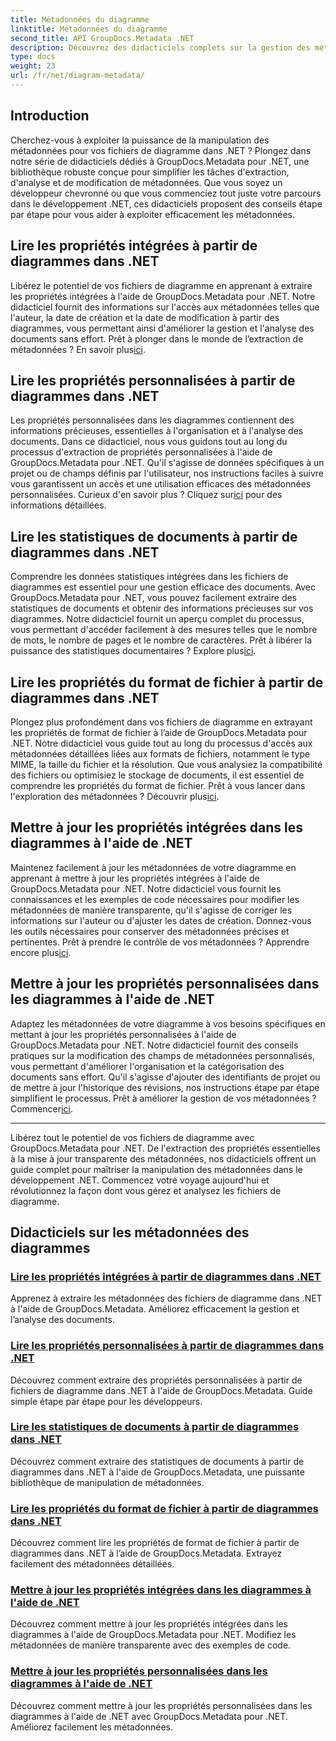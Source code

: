 ```yaml
---
title: Métadonnées du diagramme
linktitle: Métadonnées du diagramme
second_title: API GroupDocs.Metadata .NET
description: Découvrez des didacticiels complets sur la gestion des métadonnées des diagrammes avec GroupDocs.Metadata pour .NET. Extrayez, mettez à jour et analysez les propriétés sans effort.
type: docs
weight: 23
url: /fr/net/diagram-metadata/
---
```

## Introduction

Cherchez-vous à exploiter la puissance de la manipulation des métadonnées pour vos fichiers de diagramme dans .NET ? Plongez dans notre série de didacticiels dédiés à GroupDocs.Metadata pour .NET, une bibliothèque robuste conçue pour simplifier les tâches d'extraction, d'analyse et de modification de métadonnées. Que vous soyez un développeur chevronné ou que vous commenciez tout juste votre parcours dans le développement .NET, ces didacticiels proposent des conseils étape par étape pour vous aider à exploiter efficacement les métadonnées.

## Lire les propriétés intégrées à partir de diagrammes dans .NET

 Libérez le potentiel de vos fichiers de diagramme en apprenant à extraire les propriétés intégrées à l'aide de GroupDocs.Metadata pour .NET. Notre didacticiel fournit des informations sur l'accès aux métadonnées telles que l'auteur, la date de création et la date de modification à partir des diagrammes, vous permettant ainsi d'améliorer la gestion et l'analyse des documents sans effort. Prêt à plonger dans le monde de l’extraction de métadonnées ? En savoir plus[ici](./read-built-in-properties-diagrams/).

## Lire les propriétés personnalisées à partir de diagrammes dans .NET

Les propriétés personnalisées dans les diagrammes contiennent des informations précieuses, essentielles à l'organisation et à l'analyse des documents. Dans ce didacticiel, nous vous guidons tout au long du processus d'extraction de propriétés personnalisées à l'aide de GroupDocs.Metadata pour .NET. Qu'il s'agisse de données spécifiques à un projet ou de champs définis par l'utilisateur, nos instructions faciles à suivre vous garantissent un accès et une utilisation efficaces des métadonnées personnalisées. Curieux d'en savoir plus ? Cliquez sur[ici](./read-custom-properties-diagrams/) pour des informations détaillées.

## Lire les statistiques de documents à partir de diagrammes dans .NET

 Comprendre les données statistiques intégrées dans les fichiers de diagrammes est essentiel pour une gestion efficace des documents. Avec GroupDocs.Metadata pour .NET, vous pouvez facilement extraire des statistiques de documents et obtenir des informations précieuses sur vos diagrammes. Notre didacticiel fournit un aperçu complet du processus, vous permettant d'accéder facilement à des mesures telles que le nombre de mots, le nombre de pages et le nombre de caractères. Prêt à libérer la puissance des statistiques documentaires ? Explore plus[ici](./read-document-statistics-diagrams/).

## Lire les propriétés du format de fichier à partir de diagrammes dans .NET

Plongez plus profondément dans vos fichiers de diagramme en extrayant les propriétés de format de fichier à l’aide de GroupDocs.Metadata pour .NET. Notre didacticiel vous guide tout au long du processus d'accès aux métadonnées détaillées liées aux formats de fichiers, notamment le type MIME, la taille du fichier et la résolution. Que vous analysiez la compatibilité des fichiers ou optimisiez le stockage de documents, il est essentiel de comprendre les propriétés du format de fichier. Prêt à vous lancer dans l'exploration des métadonnées ? Découvrir plus[ici](./read-file-format-properties-diagrams/).

## Mettre à jour les propriétés intégrées dans les diagrammes à l'aide de .NET

 Maintenez facilement à jour les métadonnées de votre diagramme en apprenant à mettre à jour les propriétés intégrées à l'aide de GroupDocs.Metadata pour .NET. Notre didacticiel vous fournit les connaissances et les exemples de code nécessaires pour modifier les métadonnées de manière transparente, qu'il s'agisse de corriger les informations sur l'auteur ou d'ajuster les dates de création. Donnez-vous les outils nécessaires pour conserver des métadonnées précises et pertinentes. Prêt à prendre le contrôle de vos métadonnées ? Apprendre encore plus[ici](./update-built-in-properties-diagrams/).

## Mettre à jour les propriétés personnalisées dans les diagrammes à l'aide de .NET

Adaptez les métadonnées de votre diagramme à vos besoins spécifiques en mettant à jour les propriétés personnalisées à l'aide de GroupDocs.Metadata pour .NET. Notre didacticiel fournit des conseils pratiques sur la modification des champs de métadonnées personnalisés, vous permettant d'améliorer l'organisation et la catégorisation des documents sans effort. Qu'il s'agisse d'ajouter des identifiants de projet ou de mettre à jour l'historique des révisions, nos instructions étape par étape simplifient le processus. Prêt à améliorer la gestion de vos métadonnées ? Commencer[ici](./update-custom-properties-diagrams/).

----

Libérez tout le potentiel de vos fichiers de diagramme avec GroupDocs.Metadata pour .NET. De l'extraction des propriétés essentielles à la mise à jour transparente des métadonnées, nos didacticiels offrent un guide complet pour maîtriser la manipulation des métadonnées dans le développement .NET. Commencez votre voyage aujourd'hui et révolutionnez la façon dont vous gérez et analysez les fichiers de diagramme.
## Didacticiels sur les métadonnées des diagrammes
### [Lire les propriétés intégrées à partir de diagrammes dans .NET](./read-built-in-properties-diagrams/)
Apprenez à extraire les métadonnées des fichiers de diagramme dans .NET à l'aide de GroupDocs.Metadata. Améliorez efficacement la gestion et l’analyse des documents.
### [Lire les propriétés personnalisées à partir de diagrammes dans .NET](./read-custom-properties-diagrams/)
Découvrez comment extraire des propriétés personnalisées à partir de fichiers de diagramme dans .NET à l'aide de GroupDocs.Metadata. Guide simple étape par étape pour les développeurs.
### [Lire les statistiques de documents à partir de diagrammes dans .NET](./read-document-statistics-diagrams/)
Découvrez comment extraire des statistiques de documents à partir de diagrammes dans .NET à l'aide de GroupDocs.Metadata, une puissante bibliothèque de manipulation de métadonnées.
### [Lire les propriétés du format de fichier à partir de diagrammes dans .NET](./read-file-format-properties-diagrams/)
Découvrez comment lire les propriétés de format de fichier à partir de diagrammes dans .NET à l’aide de GroupDocs.Metadata. Extrayez facilement des métadonnées détaillées.
### [Mettre à jour les propriétés intégrées dans les diagrammes à l'aide de .NET](./update-built-in-properties-diagrams/)
Découvrez comment mettre à jour les propriétés intégrées dans les diagrammes à l'aide de GroupDocs.Metadata pour .NET. Modifiez les métadonnées de manière transparente avec des exemples de code.
### [Mettre à jour les propriétés personnalisées dans les diagrammes à l'aide de .NET](./update-custom-properties-diagrams/)
Découvrez comment mettre à jour les propriétés personnalisées dans les diagrammes à l'aide de .NET avec GroupDocs.Metadata pour .NET. Améliorez facilement les métadonnées.